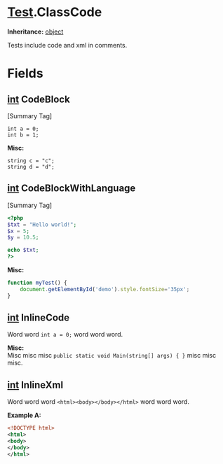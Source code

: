 # [Test](TableOfContents.Test.md).ClassCode

**Inheritance:** [object](https://docs.microsoft.com/en-us/dotnet/api/system.object)  
  
Tests include code and xml in comments.  
  

# Fields

## [int](https://docs.microsoft.com/en-us/dotnet/api/system.int32) CodeBlock

[Summary Tag]
```
int a = 0;
int b = 1;
```

  
  
**Misc:**  

```
string c = "c";
string d = "d";
```

  

## [int](https://docs.microsoft.com/en-us/dotnet/api/system.int32) CodeBlockWithLanguage

[Summary Tag]
```php
<?php
$txt = "Hello world!";
$x = 5;
$y = 10.5;

echo $txt;
?>
```

  
  
**Misc:**  

```js
function myTest() {
	document.getElementById('demo').style.fontSize='35px';
}
```

  

## [int](https://docs.microsoft.com/en-us/dotnet/api/system.int32) InlineCode

Word word `int a = 0;` word word word.  
  
**Misc:**  
Misc misc misc `public static void Main(string[] args) { }` misc misc misc.  

## [int](https://docs.microsoft.com/en-us/dotnet/api/system.int32) InlineXml

Word word word `<html><body></body></html>` word word word.  
  
**Example A:**  

```xml
<!DOCTYPE html>
<html>
<body>
</body>
</html>
```

  
  

